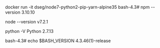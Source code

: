 docker run -it dseg/node7-python2-pip-yarn-alpine35
bash-4.3# npm --version
3.10.10

node --version
v7.2.1

python -V
Python 2.7.13

bash-4.3# echo $BASH_VERSION
4.3.46(1)-release

